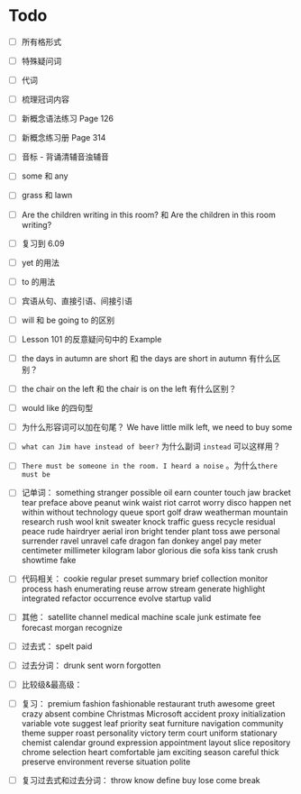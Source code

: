 # Todo

- [ ] 所有格形式

- [ ] 特殊疑问词

- [ ] 代词

- [ ] 梳理冠词内容

- [ ] 新概念语法练习 Page 126

- [ ] 新概念练习册 Page 314

- [ ] 音标 - 背诵清辅音浊辅音

- [ ] some 和 any

- [ ] grass 和 lawn

- [ ] Are the children writing in this room? 和 Are the children in this room writing?

- [ ] 复习到 6.09

- [ ] yet 的用法

- [ ] to 的用法

- [ ] 宾语从句、直接引语、间接引语

- [ ] will 和 be going to 的区别

- [ ] Lesson 101 的反意疑问句中的 Example

- [ ] the days in autumn are short 和 the days are short in autumn 有什么区别？

- [ ] the chair on the left 和 the chair is on the left 有什么区别？

- [ ] would like 的四句型

- [ ] 为什么形容词可以加在句尾？ We have little milk left, we need to buy some

- [ ] `what can Jim have instead of beer?` 为什么副词 `instead` 可以这样用？

- [ ] `There must be someone in the room. I heard a noise` 。为什么`there must be`

- [ ] 记单词： something stranger possible oil earn counter touch jaw bracket tear preface above peanut wink waist riot carrot worry disco happen net within without technology queue sport golf draw weatherman mountain research rush wool knit sweater knock traffic guess recycle residual peace rude hairdryer aerial iron bright tender plant toss awe personal surrender ravel unravel cafe dragon fan donkey angel pay meter centimeter millimeter kilogram labor glorious die sofa kiss tank crush showtime fake

- [ ] 代码相关： cookie regular preset summary brief collection monitor process hash enumerating reuse arrow stream generate highlight integrated refactor occurrence evolve startup valid

- [ ] 其他： satellite channel medical machine scale junk estimate fee forecast morgan recognize

- [ ] 过去式： spelt paid

- [ ] 过去分词： drunk sent worn forgotten

- [ ] 比较级&最高级：

- [ ] 复习： premium fashion fashionable restaurant truth awesome greet crazy absent combine Christmas Microsoft accident proxy initialization variable vote suggest leaf priority seat furniture navigation community theme supper roast personality victory term court uniform stationary chemist calendar ground expression appointment layout slice repository chrome selection heart comfortable jam exciting season careful thick preserve environment reverse situation polite

- [ ] 复习过去式和过去分词： throw know define buy lose come break
